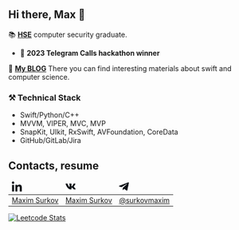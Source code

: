 ## Hi there, Max 👋

📚 [**HSE**](https://www.hse.ru/en/ba/cosec/) computer security graduate.
- 🥉 **2023 Telegram Calls hackathon winner**

💬 [**My BLOG**](https://t.me/swifyway) There you can find interesting materials about swift and computer science.

### ⚒️ Technical Stack
- Swift/Python/C++
- MVVM, VIPER, MVC, MVP
- SnapKit, UIkit, RxSwift, AVFoundation, CoreData
- GitHub/GitLab/Jira

## Contacts, resume
<table>
    <thead>
      <tr>
      <td><img height="20px" src="https://github.com/AlexRoar/alexroar/raw/main/assets/linkedin.svg"></td>      
      <td><img height="20px" src="https://github.com/AlexRoar/alexroar/raw/main/assets/vk.svg"></td>  
      <td><img height="20px" src="https://github.com/AlexRoar/alexroar/raw/main/assets/telegram.svg"></td>   
      </tr>
    </thead>
    <tbody>
      <tr>
      <td><a href="https://ru.linkedin.com/in/maxim-surkov-73566b22b/">Maxim Surkov</a></td>     
      <td><a href="https://vk.com/d3pr3ss3db0i">Maxim Surkov</a></td>  
      <td><a href="https://t.me/surkovmaxim">@surkovmaxim</a></td>
      </tr>
    </tbody>
</table>

[![Leetcode Stats](https://leetcard.jacoblin.cool/JacobLinCool)](https://leetcode.com/JacobLinCool)
